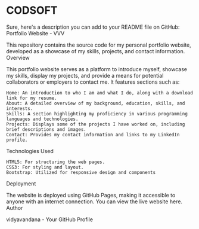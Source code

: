 # CODSOFT
Sure, here's a description you can add to your README file on GitHub:
Portfolio Website - VVV

This repository contains the source code for my personal portfolio website, developed as a showcase of my skills, projects, and contact information.
Overview

This portfolio website serves as a platform to introduce myself, showcase my skills, display my projects, and provide a means for potential collaborators or employers to contact me. It features sections such as:

    Home: An introduction to who I am and what I do, along with a download link for my resume.
    About: A detailed overview of my background, education, skills, and interests.
    Skills: A section highlighting my proficiency in various programming languages and technologies.
    Projects: Displays some of the projects I have worked on, including brief descriptions and images.
    Contact: Provides my contact information and links to my LinkedIn profile.

Technologies Used

    HTML5: For structuring the web pages.
    CSS3: For styling and layout.
    Bootstrap: Utilized for responsive design and components

Deployment

The website is deployed using GitHub Pages, making it accessible to anyone with an internet connection. You can view the live website here.
Author

vidyavandana - Your GitHub Profile
